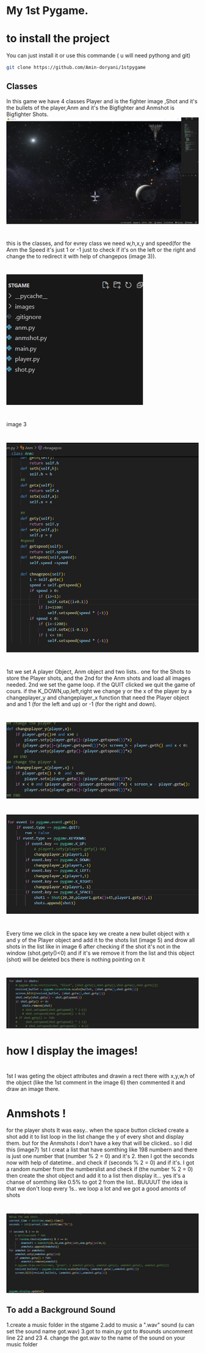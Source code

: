 # My 1st Pygame.
# to install the project
You can just install it or use this commande ( u will need pythong and git)
```bash
git clone https://github.com/Amin-doryani/1stpygame
```
## Classes
In this game we have 4 classes Player and is the fighter image ,Shot and it's the bullets of the player,Anm and it's the Bigfighter and Anmshot is Bigfighter Shots.
![image1](stgame/images/forgithub/projectimg.jpg)
#
this is the classes, and  for evrey class we need w,h,x,y and speed(for the Anm the Speed it's just 1 or -1 just to check if it's on the left or the right and change the to redirect it with help of changepos (image 3)).
#
![image2](stgame/images/forgithub/classes.jpg)
#
image 3
#
![image3](stgame/images/forgithub/anmclass.jpg)
#
1st we set A player Object, Anm object and two lists.. one for the Shots to store the Player shots, and the 2nd for the Anm shots and load all images needed.
2nd we set the game loop.
if the QUIT clicked we quit the game of cours.
if the K_DOWN,up,left,right we change y  or the x of the player by a changeplayer_y and changeplayer_x  function that need the  Player object and and 1 (for the left and up) or -1 (for the right and down).
#
![image4](stgame/images/forgithub/changeplayer.jpg)
#
![image5](stgame/images/forgithub/keys.jpg)
#
Every time we click in the space key we create a new bullet object with x and y of the Player object and add it to the shots list (image 5) and drow all shots in the list like in image 6 after checking if the shot it's not in the window (shot.gety()<0) and if it's we remove it from the list and this object (shot) will be deleted bcs there is nothing pointing on it
#
![image6](stgame/images/forgithub/shots.jpg)
#
# how I display the images!
#
1st I was geting the object  attributes and drawin a rect there with x,y,w,h of the object (like the 1st comment in the image 6) then commented it and draw an image there.
#
# Anmshots !
for the player shots It was easy.. when the space button clicked create a shot add it to list loop in the list change the y of every shot and display them.
but for the Anmshots I don't have a key that will be clicked.. so I did this (image7) 1st I creat a list that have somthing like 198 numbern and  there is just one number that (number % 2 = 0) and it's 2.
then I got the seconds now with help of datetime.. and check if  (seconds % 2 = 0) and if it's.
I got a random number from the numberslist and check if (the number % 2 = 0) then create the shot object and add it to a list then display it... yes it's a chanse of somthing like 0.5% to got 2 from the list.. BUUUUT the idea is that we don't loop every 1s.. we loop a lot and we got a good amonts of shots
#
![image7](stgame/images/forgithub/shotscode.jpg)
## To add a Background Sound
1.create a music folder in the stgame
2.add to music a ".wav" sound (u can set the sound name got.wav)
3.got to main.py got to #sounds uncomment line 22 and 23 
4. change the got.wav to the name of the sound on your music folder




